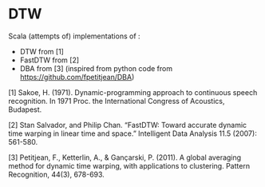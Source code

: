 # DTW

Scala (attempts of) implementations of :
- DTW from [1]
- FastDTW from [2]
- DBA from [3] (inspired from python code from https://github.com/fpetitjean/DBA)

[1] Sakoe, H. (1971). Dynamic-programming approach to continuous speech recognition. In 1971 Proc. the International Congress of Acoustics, Budapest.

[2] Stan Salvador, and Philip Chan. “FastDTW: Toward accurate dynamic time warping in linear time and space.” Intelligent Data Analysis 11.5 (2007): 561-580.

[3] Petitjean, F., Ketterlin, A., & Gançarski, P. (2011). A global averaging method for dynamic time warping, with applications to clustering. Pattern Recognition, 44(3), 678-693.

